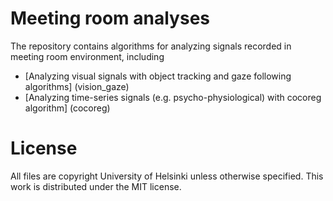 # Meeting room analyses
The repository contains algorithms for analyzing signals recorded in meeting room environment, including
* [Analyzing visual signals with object tracking and gaze following algorithms] (vision_gaze)
* [Analyzing time-series signals (e.g. psycho-physiological) with cocoreg algorithm] (cocoreg)

# License
All files are copyright University of Helsinki unless otherwise specified. This work is distributed under the MIT license.
